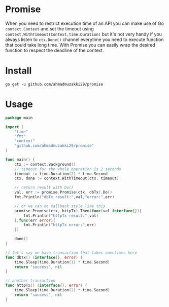 # Promise

When you need to restrict execution time of an API you can make use of Go `context.Context` and set the timeout using `context.WithTimeout(Context,time.Duration)` but it's not very handy if you always listen to `ctx.Done()` channel everytime you need to execute function that could take long time.
With Promise you can easily wrap the desired function to respect the deadline of the context.

# Install
`go get -u github.com/ahmadmuzakki29/promise`

# Usage

```go
package main

import (
    "time"
    "fmt"
    "context"
    "github.com/ahmadmuzakki29/promise"
)

func main() {
	ctx := context.Background()
	// timeout for the whole operation is 2 seconds
	timeout := time.Duration(2) * time.Second
	ctx, done := context.WithTimeout(ctx, timeout)

	// return result with Do()
	val, err := promise.Promise(ctx, dbTx).Do()
	fmt.Println("dbTx result:",val,"error:",err)

	// or we can do callback style like this
	promise.Promise(ctx, httpTx).Then(func(val interface{}){
		fmt.Println("httpTx result:",val)
	},func(err error){
		fmt.Println("httpTx error:",err)
	})

	done()
}

// let's say we have transaction that takes sometimes here
func dbTx() (interface{}, error) {
	time.Sleep(time.Duration(1) * time.Second)
	return "success", nil
}

// another transaction
func httpTx() (interface{}, error) {
	time.Sleep(time.Duration(2) * time.Second)
	return "success", nil
}

```
